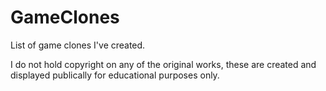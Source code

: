 GameClones
==========
List of game clones I've created.

I do not hold copyright on any of the original works, these are created and displayed publically for educational purposes only.
